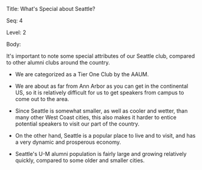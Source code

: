 Title:  What's Special about Seattle?

Seq:    4

Level:  2

Body:

It's important to note some special attributes of our Seattle club, compared to other alumni clubs around the country. 

* We are categorized as a Tier One Club by the AAUM.

* We are about as far from Ann Arbor as you can get in the continental US, so it is relatively difficult for us to get speakers from campus to come out to the area.

* Since Seattle is somewhat smaller, as well as cooler and wetter, than many other West Coast cities, this also makes it harder to entice potential speakers to visit our part of the country. 

* On the other hand, Seattle is a popular place to live and to visit, and has a very dynamic and prosperous economy. 

* Seattle's U-M alumni population is fairly large and growing relatively quickly, compared to some older and smaller cities.


